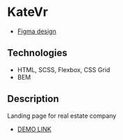 # KateVr

- [Figma design](https://www.figma.com/file/Blpg4iapsI7fRqJeSp6DvK/KatVR?node-id=1%3A370)

## Technologies
- HTML, SCSS, Flexbox, CSS Grid
- BEM

## Description
Landing page for real estate company

- [DEMO LINK](https://bohdan33.github.io/KateVR/)

